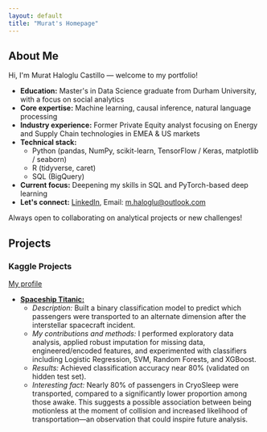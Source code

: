 ```yaml
---
layout: default
title: "Murat's Homepage"
---
```


## About Me
Hi, I'm Murat Haloglu Castillo — welcome to my portfolio!
- **Education:** Master's in Data Science graduate from Durham University, with a focus on social analytics
- **Core expertise:** Machine learning, causal inference, natural language processing
- **Industry experience:** Former Private Equity analyst focusing on Energy and Supply Chain technologies in EMEA & US markets
- **Technical stack:** 
  - Python (pandas, NumPy, scikit-learn, TensorFlow / Keras, matplotlib / seaborn)
  - R (tidyverse, caret)
  - SQL (BigQuery)
- **Current focus:** Deepening my skills in SQL and PyTorch-based deep learning
- **Let's connect:** [LinkedIn](https://www.linkedin.com/in/mhaloglu/), Email: m.haloglu@outlook.com

Always open to collaborating on analytical projects or new challenges!


## Projects

### Kaggle Projects
[My profile](https://www.kaggle.com/murathaloglu) 

- **[Spaceship Titanic:](https://www.kaggle.com/code/murathaloglu/spaceship-titanic-script)**
  - *Description:* Built a binary classification model to predict which passengers were transported to an alternate dimension after the interstellar spacecraft incident.
  - *My contributions and methods:* I performed exploratory data analysis, applied robust imputation for missing data, engineered/encoded features, and experimented with classifiers including Logistic Regression, SVM, Random Forests, and XGBoost.
  - *Results:* Achieved classification accuracy near 80% (validated on hidden test set).
  - *Interesting fact:* Nearly 80% of passengers in CryoSleep were transported, compared to a significantly lower proportion among those awake. This suggests a possible association between being motionless at the moment of collision and increased likelihood of transportation—an observation that could inspire future analysis.
